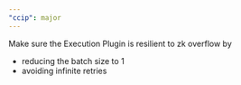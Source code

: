 ```yaml
---
"ccip": major
---
```


Make sure the Execution Plugin is resilient to zk overflow by

- reducing the batch size to 1
- avoiding infinite retries
